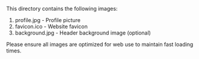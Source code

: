 This directory contains the following images:

1. profile.jpg - Profile picture
2. favicon.ico - Website favicon
3. background.jpg - Header background image (optional)

Please ensure all images are optimized for web use to maintain fast loading times.
